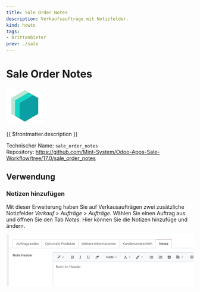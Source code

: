 ```yaml
---
title: Sale Order Notes
description: Verkaufsaufträge mit Notizfelder.
kind: howto
tags:
- Drittanbieter
prev: ./sale
---
```

# Sale Order Notes
![icon_oms_box](attachments/icons_odoo_mint_system.png)

{{ $frontmatter.description }}

Technischer Name: `sale_order_notes`\
Repository: <https://github.com/Mint-System/Odoo-Apps-Sale-Workflow/tree/17.0/sale_order_notes>

## Verwendung

### Notizen hinzufügen

Mit dieser Erweiterung haben Sie auf Verkausaufträgen zwei zusätzliche Notizfelder *Verkauf > Aufträge > Aufträge*. Wählen Sie einen Auftrag aus und öffnen Sie den Tab *Notes*. Hier können Sie die Notizen hinzufüge und ändern.

![Sale Order Notes Verkaufsauftrag Tab Notes](attachments/Sale%20Order%20Notes%20Verkaufsauftrag%20Tab%20Notes.png)